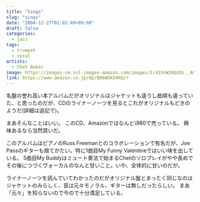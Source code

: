 ```yaml
---
title: "Sings"
slug: "sings"
date: "2004-12-27T01:02:49+09:00"
draft: false
categories:
  - jazz
tags: 
  - trumpet
  - vocal
artists:
  - Chet Baker
image: https://images-na.ssl-images-amazon.com/images/I/41XnW30QzDL._AC_SX425_.jpg
link: https://www.amazon.co.jp/dp/B06W5KS4KQ/r
---
```

名盤の誉れ高い本アルバムだがオリジナルはジャケットも違うし曲順も違っていた、と思ったのだが、CDのライナーノーツを見るとこれがオリジナルもどきのようだ(詳細は追記で)。
<!--more-->
まあそんなことはいい。
このCD、Amazonではなんと\980で売っている。
興味あるなら当然買いだ。

このアルバムはピアノのRuss Freemanとのコラボレーションで有名だが、Joe Passのギターも捨てがたい。特に1曲目My Funny Valentineではいい味を出している。
5曲目My Buddyはミュート奏法で始まるChetのソロプレイがやや長めでその後につづくヴォーカルのなんと甘いこと。いや、全体的に甘いのだが。 

ライナーノーツを読んでいてわかったのだがオリジナル盤とまったく同じなのはジャケットのみらしく、音は元々モノラル、ギターは無しだったらしい。
まあ「元々」を知らないので今ので十分満足している。
